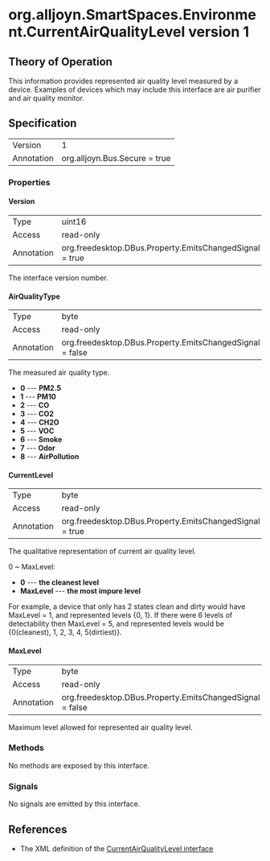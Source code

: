 # org.alljoyn.SmartSpaces.Environment.CurrentAirQualityLevel version 1

## Theory of Operation

This information provides represented air quality level measured by a 
device.
Examples of devices which may include this interface are air purifier and 
air quality monitor.

## Specification

|            |                                                                |
|------------|----------------------------------------------------------------|
| Version    | 1                                                              |
| Annotation | org.alljoyn.Bus.Secure = true                                  |

### Properties

#### Version

|            |                                                                |
|------------|----------------------------------------------------------------|
| Type       | uint16                                                         |
| Access     | read-only                                                      |
| Annotation | org.freedesktop.DBus.Property.EmitsChangedSignal = true        |

The interface version number.

#### AirQualityType

|            |                                                                |
|------------|----------------------------------------------------------------|
| Type       | byte                                                           |
| Access     | read-only                                                      |
| Annotation | org.freedesktop.DBus.Property.EmitsChangedSignal = false       |

The measured air quality type.

* **0** --- **PM2.5**
* **1** --- **PM10**
* **2** --- **CO**
* **3** --- **CO2**
* **4** --- **CH2O**
* **5** --- **VOC**
* **6** --- **Smoke**
* **7** --- **Odor**
* **8** --- **AirPollution**

#### CurrentLevel

|            |                                                                |
|------------|----------------------------------------------------------------|
| Type       | byte                                                           |
| Access     | read-only                                                      |
| Annotation | org.freedesktop.DBus.Property.EmitsChangedSignal = true        |

The qualitative representation of current air quality level.

0 ~ MaxLevel:

* **0** --- **the cleanest level**
* **MaxLevel** --- **the most impure level**

For example, a device that only has 2 states clean and dirty would have 
MaxLevel = 1, and represented levels {0, 1}.
If there were 6 levels of detectability then MaxLevel = 5, and
represented levels would be {0(cleanest), 1, 2, 3, 4, 5(dirtiest)}.

#### MaxLevel

|            |                                                                |
|------------|----------------------------------------------------------------|
| Type       | byte                                                           |
| Access     | read-only                                                      |
| Annotation | org.freedesktop.DBus.Property.EmitsChangedSignal = false       |

Maximum level allowed for represented air quality level.

### Methods

No methods are exposed by this interface.

### Signals

No signals are emitted by this interface.

## References

  * The XML definition of the [CurrentAirQualityLevel interface](CurrentAirQualityLevel-v1.xml)
